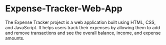 # Expense-Tracker-Web-App
The Expense Tracker project is a web application built using HTML, CSS, and JavaScript. It helps users track their expenses by allowing them to add and remove transactions and see the overall balance, income, and expense amounts.
